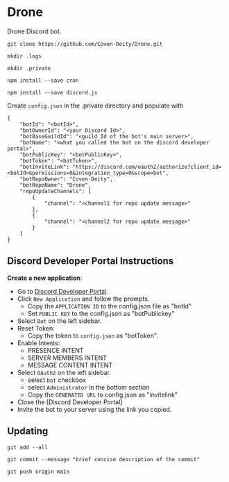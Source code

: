 # Drone
Drone Discord bot.

```
git clone https://github.com/Coven-Deity/Drone.git
```
```
mkdir .logs
```
```
mkdir .private
```
```
npm install --save cron
```
```
npm install --save discord.js
```

Create `config.json` in the .private directory and populate with
```
{
    "botId": "<botId>",
    "botOwnerId": "<your Discord Id>",
    "botBaseGuildId": "<guild Id of the bot's main server>",
    "botName": "<what you called the bot on the discord developer portal>",
    "botPublicKey": "<botPublicKey>",
    "botToken": "<botToken>",
    "botInviteLink": "https://discord.com/oauth2/authorize?client_id=<botId>&permissions=8&integration_type=0&scope=bot",
    "botRepoOwner": "Coven-Deity",
    "botRepoName": "Drone",
    "repoUpdateChannels": [
        {
            "channel": "<channel1 for repo update message>"
        },
        {
            "channel": "<channel2 for repo update message>"
        }
    ]
}
```

## Discord Developer Portal Instructions
**Create a new application**:
  - Go to [Discord Developer Portal](https://discord.com/developers/applications).
  - Click `New Application` and follow the prompts.
    - Copy the `APPLICATION ID` to the config.json file as "botId"
    - Set `PUBLIC KEY` to the config.json as "botPublickey"
  - Select `Bot` on the left sidebar.
  - Reset Token:
    - Copy the token to `config.json` as "botToken".
  - Enable Intents:
    - PRESENCE INTENT
    - SERVER MEMBERS INTENT
    - MESSAGE CONTENT INTENT
  - Select `OAuth2` on the left sidebar.
    - select `bot` checkbox
    - select `Administrator` in the bottom section
    - Copy the `GENERATED URL` to config.json as "invitelink"
  - Close the [Discord Developer Portal]
  - Invite the bot to your server using the link you copied.

## Updating
```
git add --all
```
```
git commit --message "brief concise description of the commit"
```
```
git push origin main
```